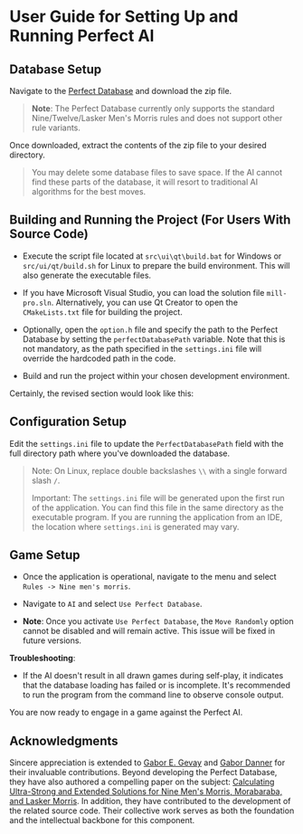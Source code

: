 # User Guide for Setting Up and Running Perfect AI

## Database Setup

Navigate to the [Perfect Database](http://compalg.inf.elte.hu/~ggevay/mills/index.php) and download the zip file.
> **Note**: The Perfect Database currently only supports the standard Nine/Twelve/Lasker Men's Morris rules and does not support other rule variants.

Once downloaded, extract the contents of the zip file to your desired directory.
> You may delete some database files to save space. If the AI cannot find these parts of the database, it will resort to traditional AI algorithms for the best moves.

## Building and Running the Project (For Users With Source Code)

* Execute the script file located at `src\ui\qt\build.bat` for Windows or `src/ui/qt/build.sh` for Linux to prepare the build environment. This will also generate the executable files.

* If you have Microsoft Visual Studio, you can load the solution file `mill-pro.sln`. Alternatively, you can use Qt Creator to open the `CMakeLists.txt` file for building the project.

* Optionally, open the `option.h` file and specify the path to the Perfect Database by setting the `perfectDatabasePath` variable. Note that this is not mandatory, as the path specified in the `settings.ini` file will override the hardcoded path in the code.

* Build and run the project within your chosen development environment.

Certainly, the revised section would look like this:

## Configuration Setup

Edit the `settings.ini` file to update the `PerfectDatabasePath` field with the full directory path where you've downloaded the database.
> Note: On Linux, replace double backslashes `\\` with a single forward slash `/`.
>
> Important: The `settings.ini` file will be generated upon the first run of the application. You can find this file in the same directory as the executable program. If you are running the application from an IDE, the location where `settings.ini` is generated may vary.

## Game Setup

* Once the application is operational, navigate to the menu and select `Rules -> Nine men's morris`.

* Navigate to `AI` and select `Use Perfect Database`.

- **Note**: Once you activate `Use Perfect Database`, the `Move Randomly` option cannot be disabled and will remain active. This issue will be fixed in future versions.

**Troubleshooting**:

- If the AI doesn't result in all drawn games during self-play, it indicates that the database loading has failed or is incomplete. It's recommended to run the program from the command line to observe console output.

You are now ready to engage in a game against the Perfect AI.

## Acknowledgments

Sincere appreciation is extended to [Gabor E. Gevay](https://github.com/ggevay) and [Gabor Danner](https://github.com/DannerG) for their invaluable contributions. Beyond developing the Perfect Database, they have also authored a compelling paper on the subject: [Calculating Ultra-Strong and Extended Solutions for Nine Men's Morris, Morabaraba, and Lasker Morris](https://ieeexplore.ieee.org/abstract/document/7080922). In addition, they have contributed to the development of the related source code. Their collective work serves as both the foundation and the intellectual backbone for this component.
